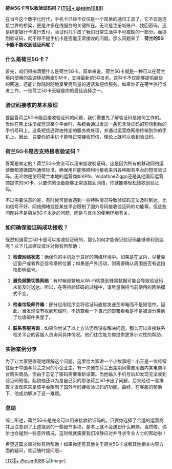 **荷兰5G卡可以收验证码吗？[[TG💪+ @esim1088](https://t.me/s/esim1088)]**

在当今这个数字化时代，手机卡已经不仅仅是一个简单的通讯工具了。它不仅是连接世界的桥梁，更是许多在线服务的关键所在。无论是注册新账户、找回密码，还是绑定银行卡进行支付，验证码几乎成了我们日常生活中不可或缺的一部分。而提到验证码，就不得不提手机卡是否能正常接收的问题。那么问题来了：**荷兰的5G卡能不能收到验证码呢？**

### 什么是荷兰5G卡？

首先，咱们得搞清楚什么是荷兰5G卡。简单来说，荷兰5G卡就是一种可以在荷兰境内使用的高速移动网络SIM卡，支持最新的5G技术。这种卡不仅能够提供超快的网速，还能让你随时随地享受高质量的通话和短信服务。如果你正在荷兰旅行或者工作，一张荷兰5G卡无疑是你的最佳选择之一。

### 验证码接收的基本原理

要回答荷兰5G卡能否接收验证码的问题，我们需要先了解验证码是如何工作的。当你在网上注册或登录某个平台时，系统会通过发送一条包含验证码的短信到你的手机号码上。这条短信通常由特定的服务商处理，并通过运营商网络传输到你的手机上。因此，只要你的手机卡能够正常接收短信，理论上就可以收到验证码。

### 荷兰5G卡是否支持接收验证码？

答案是肯定的！荷兰5G卡完全可以用来接收验证码。这是因为所有的移动网络运营商都遵循国际通信标准，确保用户能够顺利地接收来自各种服务平台的短信验证码。无论你是使用荷兰本地的运营商如KPN、VodafoneZiggo还是其他国际运营商提供的5G卡，只要你的设备能够正常连接到网络，你就能够轻松接收到验证码。

不过需要注意的是，有时候可能会遇到一些特殊情况导致验证码无法及时到达。比如信号不好、网络拥堵或是某些平台限制了国外号码接收验证码的功能等。但这些问题并不是荷兰5G卡本身的问题，而是与具体的使用环境有关。

### 如何确保验证码成功接收？

既然知道荷兰5G卡是可以接收验证码的，那么如何才能保证验证码能够顺利到达呢？以下几点建议或许对你有所帮助：

1. **检查网络状态**：确保你的手机处于良好的网络环境中。如果是在室内，尽量靠近窗户或者靠近信号塔的位置；如果是户外活动，则需要确认周围是否有遮挡物影响信号。
   
2. **避免频繁切换网络**：有时候频繁地从Wi-Fi切换到蜂窝数据可能会导致验证码未能及时送达。所以，在等待验证码的过程中，请尽量保持当前使用的网络模式不变。

3. **检查垃圾邮件箱**：部分应用程序会将验证码直接发送至邮箱而不是短信中。因此，当发现没有收到短信时，不妨查看一下自己的邮箱看看是不是被误分类到了垃圾邮件夹里了。

4. **联系客服咨询**：如果你尝试了以上方法仍然没有解决问题，那么可以直接联系相关平台的客服人员询问具体情况。他们往往能为你提供更多针对性的帮助。

### 实际案例分享

为了让大家更直观地理解这个问题，这里给大家讲一个小故事吧！小王是一位经常往返于中国与荷兰之间的小企业主。有一次他在荷兰出差期间需要用国内某电商平台购买商品，但由于忘记了密码需要重新设置。当他输入手机号后却发现无法收到验证码短信。起初他还以为是自己买的那张荷兰5G卡出了问题，后来经过一番排查才发现原来是该平台限制了国外号码接收验证码的功能。最终，在客服的帮助下，他成功解决了这一难题。

### 总结

综上所述，荷兰5G卡是完全可以用来接收验证码的。只要你选择了合适的运营商并且注意到了上述提到的一些细节事项，基本上就不会遇到什么麻烦。当然啦，偶尔也会碰到一些意外情况，这时候就需要我们冷静应对并寻求专业人士的帮助啦！

希望这篇文章对你有所帮助！如果你还有其他关于荷兰5G卡或者其他相关内容方面的疑问，欢迎随时提问哦~ 

[[TG💪+ @esim1088](https://t.me/s/esim1088) ![Image](https://i.postimg.cc/4NQfJmqS/Snipaste-2025-05-13-00-14-12.png)]